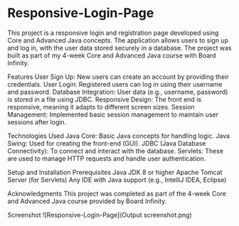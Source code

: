 # Responsive-Login-Page
This project is a responsive login and registration page developed using Core and Advanced Java concepts. The application allows users to sign up and log in, with the user data stored securely in a database.
The project was built as part of my 4-week Core and Advanced Java course with Board Infinity.

Features
User Sign Up: New users can create an account by providing their credentials.
User Login: Registered users can log in using their username and password.
Database Integration: User data (e.g., username, password) is stored in a file using JDBC.
Responsive Design: The front end is responsive, meaning it adapts to different screen sizes.
Session Management: Implemented basic session management to maintain user sessions after login.

Technologies Used
Java Core: Basic Java concepts for handling logic.
Java Swing: Used for creating the front-end (GUI).
JDBC (Java Database Connectivity): To connect and interact with the database.
Servlets: These are used to manage HTTP requests and handle user authentication.

Setup and Installation
Prerequisites
Java JDK 8 or higher
Apache Tomcat Server (for Servlets)
Any IDE with Java support (e.g., IntelliJ IDEA, Eclipse)


Acknowledgments
This project was completed as part of the 4-week Core and Advanced Java course provided by Board Infinity.

Screenshot
![Responsive-Login-Page](Output screenshot.png)




